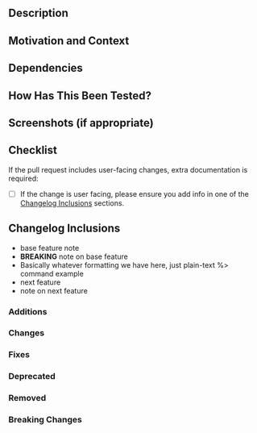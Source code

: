<!--
- Rebase your branch on the latest upstream master
- If this PR contains user facing change, please follow the checklist
- Provide a general summary of your changes in the Title above
-->

## Description
<!--- Describe your changes in detail -->

## Motivation and Context
<!--- Why is this change required? What problem does it solve? -->
<!--- If it fixes an open issue, please link to the issue here. -->

## Dependencies
<!--- If this fix is dependent on code in other repos to be deployed, list that here. -->

## How Has This Been Tested?
<!--- Please describe in detail how you tested your changes. -->
<!--- Include details of your testing environment, and the tests you ran to -->
<!--- see how your change affects other areas of the code, etc. -->

## Screenshots (if appropriate)

## Checklist

If the pull request includes user-facing changes, extra documentation is required:

- [ ] If the change is user facing, please ensure you add info in one of the [Changelog Inclusions](#changelog-inclusions) sections.

## Changelog Inclusions

<!-- Text Entered in these sections will appear as it is written, MD formatted -->
<!-- Avoid using the # character as the first character on any line, a trim is -->
<!-- performed on each line when checking for markdown section tags -->
- base feature note
- **BREAKING** note on base feature
- Basically whatever formatting we have here, just plain-text
%> command example
- next feature
- note on next feature
<!-- If there is NO text in a section, no entries will be collected for that section -->

### Additions

### Changes

### Fixes

### Deprecated

### Removed

### Breaking Changes


